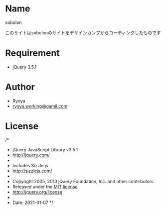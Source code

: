 # Name

sobolon
 
このサイトはsobolonのサイトをデザインカンプからコーディングしたものです
 
# Requirement
 
* jQuery 3.5.1
 
 
# Author
 
* Ryoya
* ryoya.working@gamil.com
 
# License
/*
 * jQuery JavaScript Library v3.5.1
 * http://jquery.com/
 *
 * Includes Sizzle.js
 * http://sizzlejs.com/
 *
 * Copyright 2005, 2013 jQuery Foundation, Inc. and other contributors
 * Released under the [MIT license](https://opensource.org/licenses/mit-license.php)
 * http://jquery.org/license
 *
 * Date: 2021-01-07
 */